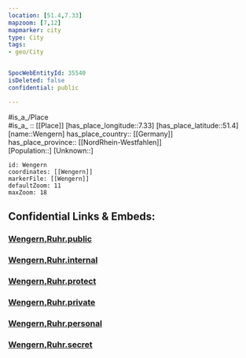 ```yaml
---
location: [51.4,7.33] 
mapzoom: [7,12] 
mapmarker: city 
type: City
tags:
- geo/City


SpocWebEntityId: 35540
isDeleted: false
confidential: public

---
```

#is_a_/Place  
#is_a_ :: [[Place]] 
[has_place_longitude::7.33] 
[has_place_latitude::51.4] 
[name::Wengern] 
has_place_country:: [[Germany]]  
has_place_province:: [[NordRhein-Westfahlen]]  
[Population::] 
[Unknown::] 


```leaflet
id: Wengern
coordinates: [[Wengern]] 
markerFile: [[Wengern]] 
defaultZoom: 11 
maxZoom: 18
```


## Confidential Links & Embeds: 

### [Wengern,Ruhr.public](/_public/\Earth\Continent\Europe\Europe~Central\Germany\Germany~West\Nordrhein-Westfalen\counties~NW\Ennepe-Ruhr-Kreis\cities~Ennepe-Ruhr\Wetter,RuhrWengern,Ruhr.public.md) 

### [Wengern,Ruhr.internal](/_internal/\Earth\Continent\Europe\Europe~Central\Germany\Germany~West\Nordrhein-Westfalen\counties~NW\Ennepe-Ruhr-Kreis\cities~Ennepe-Ruhr\Wetter,RuhrWengern,Ruhr.internal.md) 

### [Wengern,Ruhr.protect](/_protect/\Earth\Continent\Europe\Europe~Central\Germany\Germany~West\Nordrhein-Westfalen\counties~NW\Ennepe-Ruhr-Kreis\cities~Ennepe-Ruhr\Wetter,RuhrWengern,Ruhr.protect.md) 

### [Wengern,Ruhr.private](/_private/\Earth\Continent\Europe\Europe~Central\Germany\Germany~West\Nordrhein-Westfalen\counties~NW\Ennepe-Ruhr-Kreis\cities~Ennepe-Ruhr\Wetter,RuhrWengern,Ruhr.private.md) 

### [Wengern,Ruhr.personal](/_personal/\Earth\Continent\Europe\Europe~Central\Germany\Germany~West\Nordrhein-Westfalen\counties~NW\Ennepe-Ruhr-Kreis\cities~Ennepe-Ruhr\Wetter,RuhrWengern,Ruhr.personal.md) 

### [Wengern,Ruhr.secret](/_secret/\Earth\Continent\Europe\Europe~Central\Germany\Germany~West\Nordrhein-Westfalen\counties~NW\Ennepe-Ruhr-Kreis\cities~Ennepe-Ruhr\Wetter,RuhrWengern,Ruhr.secret.md)

